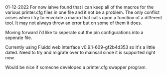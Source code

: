01-12-2022
For now iahve found that i can keep all of the macros for the various printer.cfg files in one file and it not be a problem.  The only conflict arises when i try to envokde a macro that calls upon a function of a different tool.  It may not always throw an error but on some of them it does.

Moving forward i'd like to seperate out the pin configurations into a seperate file.

Currently using Fluidd web interface v0.9.1-609-gf2b4d353 so it's a little dated.  Need to try and migrate over to mainsail since it is supported right now.

Would be nice if someone developed a printer.cfg swapper program.

